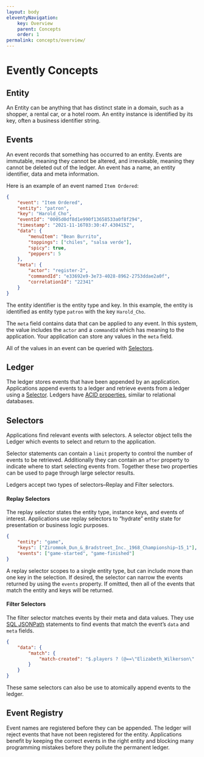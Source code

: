 ```yaml
---
layout: body
eleventyNavigation:
    key: Overview
    parent: Concepts
    order: 1
permalink: concepts/overview/
---
```


# Evently Concepts

## Entity

An Entity can be anything that has distinct state in a domain, such as a shopper, a rental car, or a hotel room. An entity instance is identified by its key, often a business identifier string.

## Events

An event records that something has occurred to an entity. Events are immutable, meaning they cannot be altered, and irrevokable, meaning they cannot be deleted out of the ledger. An event has a name, an entity identifier, data and meta information.

Here is an example of an event named `Item Ordered`:

```json
{
    "event": "Item Ordered",
    "entity": "patron",
    "key": "Harold_Cho",
    "eventId": "0005d0df8d1e990f13658533a0f8f294",
    "timestamp": "2021-11-16T03:30:47.430415Z",
    "data": {
        "menuItem": "Bean Burrito",
        "toppings": ["chiles", "salsa verde"],
        "spicy": true,
        "peppers": 5
    },
    "meta": {
        "actor": "register-2",
        "commandId": "e33692e9-3e73-4028-8962-2753ddae2a0f",
        "correlationId": "22341"
    }
}
```

The entity identifier is the entity type and key. In this example, the entity is identified as entity type `patron` with the key `Harold_Cho`.

The `meta` field contains data that can be applied to any event. In this system, the value includes the `actor` and a `commandId` which has meaning to the application. Your application can store any values in the `meta` field.

All of the values in an event can be queried with [Selectors](#selectors).

## Ledger

The ledger stores events that have been appended by an application. Applications append events to a ledger and retrieve events from a ledger using a  [Selector](#selectors). Ledgers have [ACID properties](/concepts/acid), similar to relational databases.

## Selectors

Applications find relevant events with selectors. A selector object tells the Ledger which events to select and return to the application.

Selector statements can contain a `limit` property to control the number of events to be retrieved. Additionally they can contain an `after` property to indicate where to start selecting events from. Together these two properties can be used to page through large selector results.

Ledgers accept two types of selectors–Replay and Filter selectors.

#### Replay Selectors

The replay selector states the entity type, instance keys, and events of interest. Applications use replay selectors to “hydrate” entity state for presentation or business logic purposes.

```json
{
    "entity": "game",
    "keys": ["Zirommok_Dun_&_Bradstreet_Inc._1968_Championship~15_1"],
    "events": ["game-started", "game-finished"]
}
```

A replay selector scopes to a single entity type, but can include more than one key in the selection. If desired, the selector can narrow the events returned by using the `events` property. If omitted, then all of the events that match the entity and keys will be returned.

#### Filter Selectors

The filter selector matches events by their meta and data values. They use [SQL JSONPath](/concepts/sql-jsonpath) statements to find events that match the event’s `data` and `meta` fields.

```json
{
    "data": {
        "match": {
            "match-created": "$.players ? (@==\"Elizabeth_Wilkerson\" || @==\"Amal_Hussein\")"
        }
    }
}
```

These same selectors can also be use to atomically append events to the ledger.

## Event Registry

Event names are registered before they can be appended. The ledger will reject events that have not been registered for the entity. Applications benefit by keeping the correct events in the right entity and blocking many programming mistakes before they pollute the permanent ledger.
